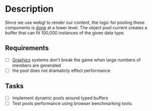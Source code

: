 # Description

Since we use webgl to render our content, the logic for pooling these components is [done](../done.md) at a lower level. The object pool current creates a buffer that can fit 100,000 instances of the given data type.
## Requirements

- [ ] [Graphics](Graphics.md) systems don't break the game when large numbers of members are generated
- [ ] the pool does not dramaticly effect performance

## Tasks 

- [ ] Implement dynamic pools around typed buffers
- [ ] Test pools performance using browser benchmarking tools.
